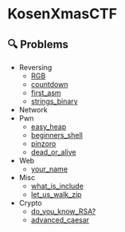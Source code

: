 # KosenXmasCTF
## 🔍 Problems
- Reversing
  - [RGB](https://github.com/KosenXmasCTF/RGB)
  - [countdown](https://github.com/KosenXmasCTF/countdown)
  - [first\_asm](https://github.com/KosenXmasCTF/first_asm)
  - [strings_binary](https://github.com/KosenXmasCTF/strings_binary)
- Network
- Pwn
  - [easy_heap](https://github.com/KosenXmasCTF/easy_heap)
  - [beginners_shell](https://github.com/KosenXmasCTF/begineers_shell)
  - [pinzoro](https://github.com/KosenXmasCTF/pinzoro)
  - [dead_or_alive](https://github.com/KosenXmasCTF/dead_or_alive.git)
- Web
  - [your_name](https://github.com/KosenXmasCTF/your_name)
- Misc
  - [what_is_include](https://github.com/KosenXmasCTF/what_is_include)
  - [let_us_walk_zip](https://github.com/KosenXmasCTF/let_us_walk_zip)
- Crypto
  - [do_you_know_RSA?](https://github.com/KosenXmasCTF/do_you_know_RSA)
  - [advanced_caesar](https://github.com/KosenXmasCTF/advanced_caesar)
